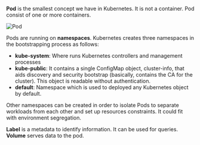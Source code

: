 **Pod** is the smallest concept we have in Kubernetes. It is not a container. Pod consist of one or more containers.

<img src="/contino/courses/kubernetes-basic-concepts/pods/assets/pod.png" alt="Pod">

Pods are running on **namespaces**. Kubernetes creates three namespaces in the bootstrapping process as follows:

* **kube-system**: Where runs Kubernetes controllers and management processes
* **kube-public**: It contains a single ConfigMap object, cluster-info, that aids discovery and security bootstrap (basically, contains the CA for the cluster). This object is readable without authentication.
* **default**: Namespace which is used to deployed any Kubernetes object by default.

Other namespaces can be created in order to isolate Pods to separate workloads from each other and set up resources constraints. It could fit with environment segregation.

**Label** is a metadata to identify information. It can be used for queries.
**Volume** serves data to the pod.




